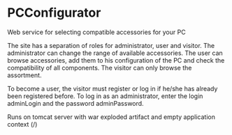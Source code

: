 # PCConfigurator
Web service for selecting compatible accessories for your PC

The site has a separation of roles for administrator, user and visitor.
The administrator can change the range of available accessories. The user can browse accessories, add them to his configuration of the PC and check the compatibility of all components.
The visitor can only browse the assortment.

To become a user, the visitor must register or log in if he/she has already been registered before.
To log in as an administrator, enter the login adminLogin and the password adminPassword.

Runs on tomcat server with war exploded artifact and empty application context (/)
